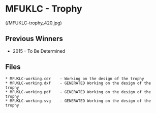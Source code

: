 # MFUKLC - Trophy

(/MFUKLC-trophy_420.jpg)

## Previous Winners

* 2015 - To Be Determined
	
## Files
	* MFUKLC-working.cdr	- Working on the design of the trophy 
	* MFUKLC-working.dxf	- GENERATED Working on the design of the trophy
	* MFUKLC-working.pdf	- GENERATED Working on the design of the trophy
	* MFUKLC-working.svg	- GENERATED Working on the design of the trophy